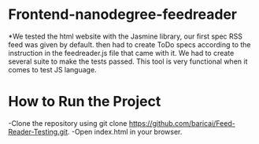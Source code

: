 # Frontend-nanodegree-feedreader

*We tested the html website with the Jasmine library, our first spec RSS feed was given by default. then had to create ToDo specs according to the instruction in the feedreader.js file that came with it. We had to create several suite to make the tests passed. This tool is very functional when it comes to test JS language.

# How to Run the Project
-Clone the repository using git clone https://github.com/baricai/Feed-Reader-Testing.git.
-Open index.html in your browser.

